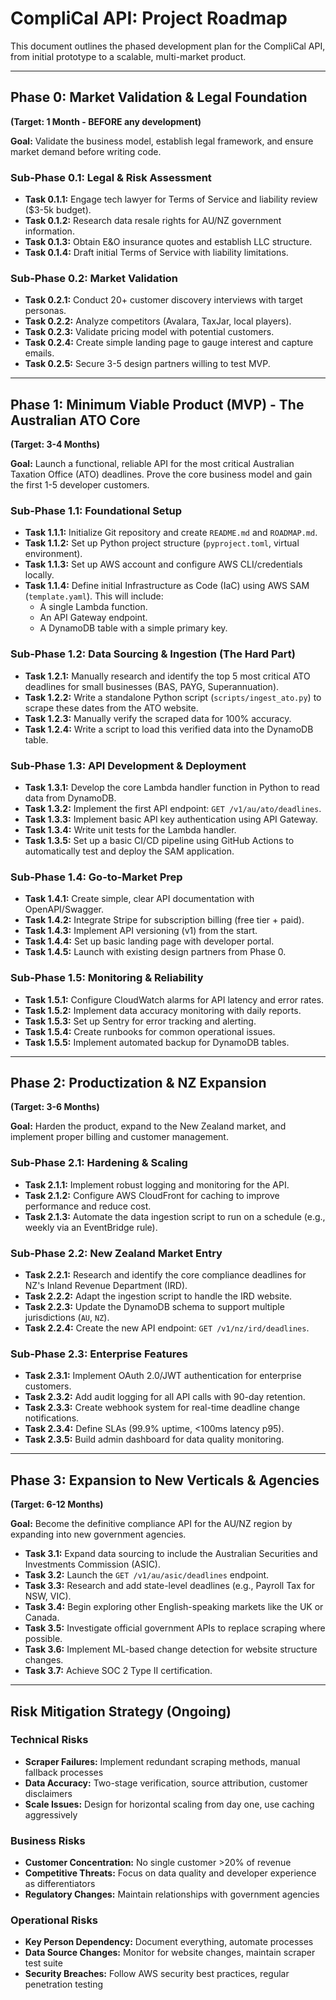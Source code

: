# CompliCal API: Project Roadmap

This document outlines the phased development plan for the CompliCal API, from initial prototype to a scalable, multi-market product.

---

## Phase 0: Market Validation & Legal Foundation

**(Target: 1 Month - BEFORE any development)**

**Goal:** Validate the business model, establish legal framework, and ensure market demand before writing code.

### Sub-Phase 0.1: Legal & Risk Assessment

*   **Task 0.1.1:** Engage tech lawyer for Terms of Service and liability review ($3-5k budget).
*   **Task 0.1.2:** Research data resale rights for AU/NZ government information.
*   **Task 0.1.3:** Obtain E&O insurance quotes and establish LLC structure.
*   **Task 0.1.4:** Draft initial Terms of Service with liability limitations.

### Sub-Phase 0.2: Market Validation

*   **Task 0.2.1:** Conduct 20+ customer discovery interviews with target personas.
*   **Task 0.2.2:** Analyze competitors (Avalara, TaxJar, local players).
*   **Task 0.2.3:** Validate pricing model with potential customers.
*   **Task 0.2.4:** Create simple landing page to gauge interest and capture emails.
*   **Task 0.2.5:** Secure 3-5 design partners willing to test MVP.

---

## Phase 1: Minimum Viable Product (MVP) - The Australian ATO Core

**(Target: 3-4 Months)**

**Goal:** Launch a functional, reliable API for the most critical Australian Taxation Office (ATO) deadlines. Prove the core business model and gain the first 1-5 developer customers.

### Sub-Phase 1.1: Foundational Setup

*   **Task 1.1.1:** Initialize Git repository and create `README.md` and `ROADMAP.md`.
*   **Task 1.1.2:** Set up Python project structure (`pyproject.toml`, virtual environment).
*   **Task 1.1.3:** Set up AWS account and configure AWS CLI/credentials locally.
*   **Task 1.1.4:** Define initial Infrastructure as Code (IaC) using AWS SAM (`template.yaml`). This will include:
    *   A single Lambda function.
    *   An API Gateway endpoint.
    *   A DynamoDB table with a simple primary key.

### Sub-Phase 1.2: Data Sourcing & Ingestion (The Hard Part)

*   **Task 1.2.1:** Manually research and identify the top 5 most critical ATO deadlines for small businesses (BAS, PAYG, Superannuation).
*   **Task 1.2.2:** Write a standalone Python script (`scripts/ingest_ato.py`) to scrape these dates from the ATO website.
*   **Task 1.2.3:** Manually verify the scraped data for 100% accuracy.
*   **Task 1.2.4:** Write a script to load this verified data into the DynamoDB table.

### Sub-Phase 1.3: API Development & Deployment

*   **Task 1.3.1:** Develop the core Lambda handler function in Python to read data from DynamoDB.
*   **Task 1.3.2:** Implement the first API endpoint: `GET /v1/au/ato/deadlines`.
*   **Task 1.3.3:** Implement basic API key authentication using API Gateway.
*   **Task 1.3.4:** Write unit tests for the Lambda handler.
*   **Task 1.3.5:** Set up a basic CI/CD pipeline using GitHub Actions to automatically test and deploy the SAM application.

### Sub-Phase 1.4: Go-to-Market Prep

*   **Task 1.4.1:** Create simple, clear API documentation with OpenAPI/Swagger.
*   **Task 1.4.2:** Integrate Stripe for subscription billing (free tier + paid).
*   **Task 1.4.3:** Implement API versioning (v1) from the start.
*   **Task 1.4.4:** Set up basic landing page with developer portal.
*   **Task 1.4.5:** Launch with existing design partners from Phase 0.

### Sub-Phase 1.5: Monitoring & Reliability

*   **Task 1.5.1:** Configure CloudWatch alarms for API latency and error rates.
*   **Task 1.5.2:** Implement data accuracy monitoring with daily reports.
*   **Task 1.5.3:** Set up Sentry for error tracking and alerting.
*   **Task 1.5.4:** Create runbooks for common operational issues.
*   **Task 1.5.5:** Implement automated backup for DynamoDB tables.

---

## Phase 2: Productization & NZ Expansion

**(Target: 3-6 Months)**

**Goal:** Harden the product, expand to the New Zealand market, and implement proper billing and customer management.

### Sub-Phase 2.1: Hardening & Scaling

*   **Task 2.1.1:** Implement robust logging and monitoring for the API.
*   **Task 2.1.2:** Configure AWS CloudFront for caching to improve performance and reduce cost.
*   **Task 2.1.3:** Automate the data ingestion script to run on a schedule (e.g., weekly via an EventBridge rule).

### Sub-Phase 2.2: New Zealand Market Entry

*   **Task 2.2.1:** Research and identify the core compliance deadlines for NZ's Inland Revenue Department (IRD).
*   **Task 2.2.2:** Adapt the ingestion script to handle the IRD website.
*   **Task 2.2.3:** Update the DynamoDB schema to support multiple jurisdictions (`AU`, `NZ`).
*   **Task 2.2.4:** Create the new API endpoint: `GET /v1/nz/ird/deadlines`.

### Sub-Phase 2.3: Enterprise Features

*   **Task 2.3.1:** Implement OAuth 2.0/JWT authentication for enterprise customers.
*   **Task 2.3.2:** Add audit logging for all API calls with 90-day retention.
*   **Task 2.3.3:** Create webhook system for real-time deadline change notifications.
*   **Task 2.3.4:** Define SLAs (99.9% uptime, <100ms latency p95).
*   **Task 2.3.5:** Build admin dashboard for data quality monitoring.

---

## Phase 3: Expansion to New Verticals & Agencies

**(Target: 6-12 Months)**

**Goal:** Become the definitive compliance API for the AU/NZ region by expanding into new government agencies.

*   **Task 3.1:** Expand data sourcing to include the Australian Securities and Investments Commission (ASIC).
*   **Task 3.2:** Launch the `GET /v1/au/asic/deadlines` endpoint.
*   **Task 3.3:** Research and add state-level deadlines (e.g., Payroll Tax for NSW, VIC).
*   **Task 3.4:** Begin exploring other English-speaking markets like the UK or Canada.
*   **Task 3.5:** Investigate official government APIs to replace scraping where possible.
*   **Task 3.6:** Implement ML-based change detection for website structure changes.
*   **Task 3.7:** Achieve SOC 2 Type II certification.

---

## Risk Mitigation Strategy (Ongoing)

### Technical Risks
*   **Scraper Failures:** Implement redundant scraping methods, manual fallback processes
*   **Data Accuracy:** Two-stage verification, source attribution, customer disclaimers
*   **Scale Issues:** Design for horizontal scaling from day one, use caching aggressively

### Business Risks
*   **Customer Concentration:** No single customer >20% of revenue
*   **Competitive Threats:** Focus on data quality and developer experience as differentiators
*   **Regulatory Changes:** Maintain relationships with government agencies

### Operational Risks
*   **Key Person Dependency:** Document everything, automate processes
*   **Data Source Changes:** Monitor for website changes, maintain scraper test suite
*   **Security Breaches:** Follow AWS security best practices, regular penetration testing
